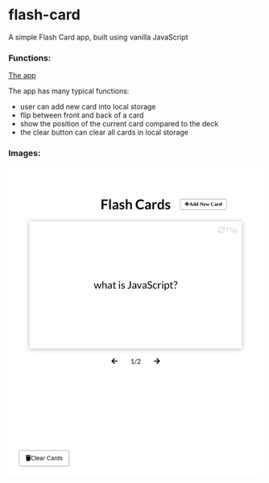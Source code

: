 # flash-card

A simple Flash Card app, built using vanilla JavaScript

### Functions:

[The app](https://tn-space.github.io/flash-card/)

The app has many typical functions:

- user can add new card into local storage
- flip between front and back of a card
- show the position of the current card compared to the deck
- the clear button can clear all cards in local storage

### Images:

<img src="./flash-card/img/app.png">
